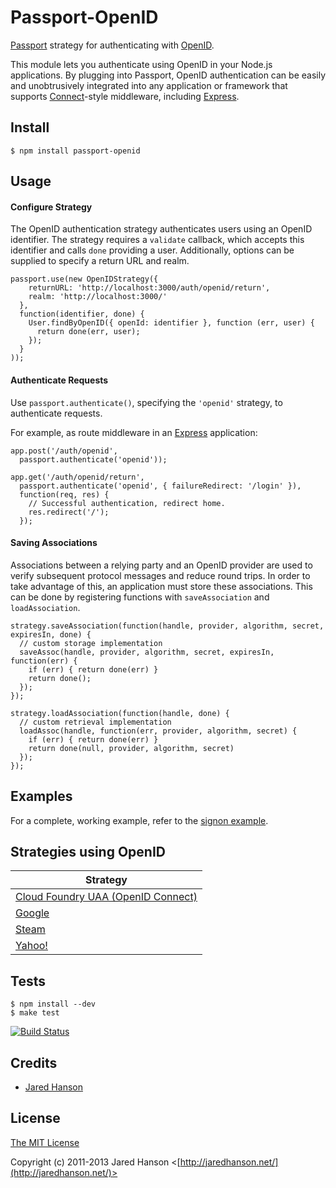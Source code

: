 # Passport-OpenID

[Passport](https://github.com/jaredhanson/passport) strategy for authenticating
with [OpenID](http://openid.net/).

This module lets you authenticate using OpenID in your Node.js applications.  By
plugging into Passport, OpenID authentication can be easily and unobtrusively
integrated into any application or framework that supports
[Connect](http://www.senchalabs.org/connect/)-style middleware, including
[Express](http://expressjs.com/).

## Install

    $ npm install passport-openid

## Usage

#### Configure Strategy

The OpenID authentication strategy authenticates users using an OpenID
identifier.  The strategy requires a `validate` callback, which accepts this
identifier and calls `done` providing a user.  Additionally, options can be
supplied to specify a return URL and realm.

    passport.use(new OpenIDStrategy({
        returnURL: 'http://localhost:3000/auth/openid/return',
        realm: 'http://localhost:3000/'
      },
      function(identifier, done) {
        User.findByOpenID({ openId: identifier }, function (err, user) {
          return done(err, user);
        });
      }
    ));

#### Authenticate Requests

Use `passport.authenticate()`, specifying the `'openid'` strategy, to
authenticate requests.

For example, as route middleware in an [Express](http://expressjs.com/)
application:

    app.post('/auth/openid',
      passport.authenticate('openid'));

    app.get('/auth/openid/return', 
      passport.authenticate('openid', { failureRedirect: '/login' }),
      function(req, res) {
        // Successful authentication, redirect home.
        res.redirect('/');
      });
      
#### Saving Associations

Associations between a relying party and an OpenID provider are used to verify
subsequent protocol messages and reduce round trips.  In order to take advantage
of this, an application must store these associations.  This can be done by
registering functions with `saveAssociation` and `loadAssociation`.

    strategy.saveAssociation(function(handle, provider, algorithm, secret, expiresIn, done) {
      // custom storage implementation
      saveAssoc(handle, provider, algorithm, secret, expiresIn, function(err) {
        if (err) { return done(err) }
        return done();
      });
    });

    strategy.loadAssociation(function(handle, done) {
      // custom retrieval implementation
      loadAssoc(handle, function(err, provider, algorithm, secret) {
        if (err) { return done(err) }
        return done(null, provider, algorithm, secret)
      });
    });

## Examples

For a complete, working example, refer to the [signon example](https://github.com/jaredhanson/passport-openid/tree/master/examples/signon).

## Strategies using OpenID

<table>
  <thead>
    <tr><th>Strategy</th></tr>
  </thead>
  <tbody>
     <tr><td><a href="https://github.com/rajaraodv/passport-cloudfoundry-openidconnect">Cloud Foundry UAA (OpenID Connect)</a></td></tr>
    <tr><td><a href="https://github.com/jaredhanson/passport-google">Google</a></td></tr>
    <tr><td><a href="https://github.com/liamcurry/passport-steam">Steam</a></td></tr>
    <tr><td><a href="https://github.com/jaredhanson/passport-yahoo">Yahoo!</a></td></tr>
  </tbody>
</table>

## Tests

    $ npm install --dev
    $ make test

[![Build Status](https://secure.travis-ci.org/jaredhanson/passport-openid.png)](http://travis-ci.org/jaredhanson/passport-openid)

## Credits

  - [Jared Hanson](http://github.com/jaredhanson)

## License

[The MIT License](http://opensource.org/licenses/MIT)

Copyright (c) 2011-2013 Jared Hanson <[http://jaredhanson.net/](http://jaredhanson.net/)>
